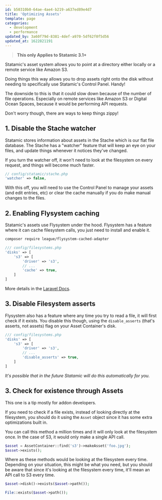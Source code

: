 ```yaml
---
id: b50310b0-64ae-4ae4-b219-a637ed89e4d7
title: 'Optimizing Assets'
template: page
categories:
  - development
  - performance
updated_by: 3a60f79d-8381-4def-a970-5df62f0f5d56
updated_at: 1622821191
---
```

> **This only Applies to Statamic 3.1+**

Statamic's asset system allows you to point at a directory either locally or a remote service like Amazon S3.

Doing things this way allows you to drop assets right onto the disk without needing to specifically use Statamic's Control Panel. Handy!

The downside to this is that it could slow down because of the number of file operations. Especially on remote services like Amazon S3
or Digital Ocean Spaces, because it would be performing API requests.

Don't worry though, there are ways to keep things zippy!

## 1. Disable the Stache watcher

Statamic stores information about assets in the Stache which is our flat file database. The Stache has a "watcher" feature that will keep
an eye on your files, and update things whenever it notices they've changed.

If you turn the watcher off, it won't need to look at the filesystem on every request, and things will become much faster.

```php
// config/statamic/stache.php
'watcher' => false,
```

With this off, you will need to use the Control Panel to manage your assets (and edit entries, etc) or clear the cache manually
if you do make manual changes to the files.

## 2. Enabling Flysystem caching

Statamic's assets use Flysystem under the hood. Flysystem has a feature where it can cache filesystem calls, you just need to install and enable it.

```bash
composer require league/flysystem-cached-adapter
```

```php
/// config/filesystems.php
'disks' => [
    's3' => [
        'driver' => 's3',
        // ...
        'cache' => true,
    ]
]
```

More details in the [Laravel Docs](https://laravel.com/docs/8.x/filesystem#caching).

## 3. Disable Filesystem asserts

Flysystem also has a feature where any time you try to read a file, it will first
check if it exists. You disable this though, using the `disable_asserts` (that's asserts, not assets) flag on your Asset Container's disk.

```php
/// config/filesystems.php
'disks' => [
    's3' => [
        'driver' => 's3',
        // ...
        'disable_asserts' => true,
    ]
]
```

_It's possible that in the future Statamic will do this automatically for you._

## 3. Check for existence through Assets

This one is a tip mostly for addon developers.

If you need to check if a file exists, instead of looking directly at the filesystem, you should do it using the `Asset` object
since it has some extra optimizations built in.

You can call this method a million times and it will only look at the filesystem once. In the case of S3, it would
only make a single API call.

```php
$asset = AssetContainer::find('s3')->makeAsset('foo.jpg');
$asset->exists();
```

Where as these methods would be looking at the filesystem every time. Depending on your situation, this might be what
you need, but you should be aware that since it's looking at the filesystem every time, it'll mean an API call
to S3 every time.

```php
$asset->disk()->exists($asset->path());

File::exists($asset->path());
```

